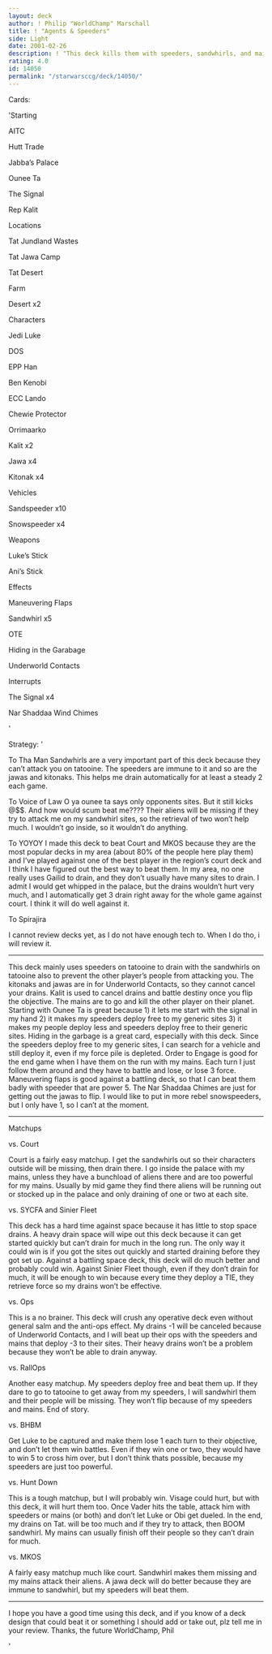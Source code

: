 ```yaml
---
layout: deck
author: ! Philip "WorldChamp" Marschall
title: ! "Agents & Speeders"
side: Light
date: 2001-02-26
description: ! "This deck kills them with speeders, sandwhirls, and mains."
rating: 4.0
id: 14050
permalink: "/starwarsccg/deck/14050/"
---
```

Cards: 

'Starting

AITC

Hutt Trade

Jabba’s Palace

Ounee Ta 

The Signal


Rep Kalit


Locations

Tat Jundland Wastes

Tat Jawa Camp

Tat Desert

Farm 

Desert x2


Characters

Jedi Luke

DOS

EPP Han

Ben Kenobi

ECC Lando

Chewie Protector

Orrimaarko

Kalit x2

Jawa x4

Kitonak x4


Vehicles

Sandspeeder x10

Snowspeeder x4


Weapons

Luke’s Stick

Ani’s Stick


Effects

Maneuvering Flaps

Sandwhirl x5

OTE

Hiding in the Garabage

Underworld Contacts


Interrupts

The Signal x4

Nar Shaddaa Wind Chimes


'

Strategy: '

To Tha Man Sandwhirls are a very important part of this deck because they can’t attack you on tatooine. The speeders are immune to it and so are the jawas and kitonaks. This helps me drain automatically for at least a steady 2 each game. 

To Voice of Law O ya ounee ta says only opponents sites. But it still kicks @$$. And how would scum beat me???? Their aliens will be missing if they try to attack me on my sandwhirl sites, so the retrieval of two won’t help much. I wouldn’t go inside, so it wouldn’t do anything.

To YOYOY I made this deck to beat Court and MKOS because they are the most popular decks in my area (about 80% of the people here play them) and I’ve played against one of the best player in the region’s court deck and I think I have figured out the best way to beat them. In my area, no one really uses Gailid to drain, and they don’t usually have many sites to drain. I admit I would get whipped in the palace, but the drains wouldn’t hurt very much, and I automatically get 3 drain right away for the whole game against court. I think it will do well against it.

To Spirajira

I cannot review decks yet, as I do not have enough tech to. When I do tho, i will review it.

___________________________________________________________


This deck mainly uses speeders on tatooine to drain with the sandwhirls on tatooine also to prevent the other player’s people from attacking you. The kitonaks and jawas are in for Underworld Contacts, so they cannot cancel your drains. Kalit is used to cancel drains and battle destiny once you flip the objective. The mains are to go and kill the other player on their planet. Starting with Ounee Ta is great because 1) it lets me start with the signal in my hand 2) it makes my speeders deploy free to my generic sites 3) it makes my people deploy less and speeders deploy free to their generic sites. Hiding in the garbage is a great card, especially with this deck. Since the speeders deploy free to my generic sites, I can search for a vehicle and still deploy it, even if my force pile is depleted. Order to Engage is good for the end game when I have them on the run with my mains. Each turn I just follow them around and they have to battle and lose, or lose 3 force. Maneuvering flaps is good against a battling deck, so that I can beat them badly with speeder that are power 5. The Nar Shaddaa Chimes are just for getting out the jawas to flip. I would like to put in more rebel snowspeeders, but I only have 1, so I can’t at the moment. 


__________________________________________________


Matchups


vs. Court

Court is a fairly easy matchup. I get the sandwhirls out so their characters outside will be missing, then drain there. I go inside the palace with my mains, unless they have a bunchload of aliens there and are too powerful for my mains. Usually by mid game they find there aliens will be running out or stocked up in the palace and only draining of one or two at each site.


vs. SYCFA and Sinier Fleet

This deck has a hard time against space because it has little to stop space drains. A heavy drain space will wipe out this deck because it can get started quickly but can’t drain for much in the long run. The only way it could win is if you got the sites out quickly and started draining before they got set up. Against a battling space deck, this deck will do much better and probably could win. Against Sinier Fleet though, even if they don’t drain for much, it will be enough to win because every time they deploy a TIE, they retrieve force so my drains won’t be effective.


vs. Ops

This is a no brainer. This deck will crush any operative deck even without general salm and the anti-ops effect. My drains -1 will be canceled because of Underworld Contacts, and I will beat up their ops with the speeders and mains that deploy -3 to their sites. Their heavy drains won’t be a problem because they won’t be able to drain anyway.


vs. RallOps

Another easy matchup. My speeders deploy free and beat them up. If they dare to go to tatooine to get away from my speeders, I will sandwhirl them and their people will be missing. They won’t flip because of my speeders and mains. End of story.


vs. BHBM

Get Luke to be captured and make them lose 1 each turn to their objective, and don’t let them win battles. Even if they win one or two, they would have to win 5 to cross him over, but I don’t think thats possible, because my speeders are just too powerful.


vs. Hunt Down

This is a tough matchup, but I will probably win. Visage could hurt, but with this deck, it will hurt them too. Once Vader hits the table, attack him with speeders or mains (or both) and don’t let Luke or Obi get dueled. In the end, my drains on Tat. will be too much and if they try to attack, then BOOM sandwhirl. My mains can usually finish off their people so they can’t drain for much. 


vs. MKOS


A fairly easy matchup much like court. Sandwhirl makes them missing and my mains attack their aliens. A jawa deck will do better because they are immune to sandwhirl, but my speeders will beat them.


__________________________________________________


I hope you have a good time using this deck, and if you know of a deck design that could beat it or something I should add or take out, plz tell me in your review. Thanks, the future WorldChamp, Phil

'
